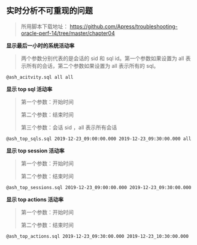 ## 实时分析不可重现的问题

> 所用脚本下载地址： https://github.com/Apress/troubleshooting-oracle-perf-14/tree/master/chapter04

**显示最后一小时的系统活动率**

> 两个参数分别代表的是会话的 sid 和 sql id。第一个参数如果设置为 all 表示所有的会话，第二个参数如果设置为 all 表示所有的 sql。

```
@ash_acitvity.sql all all
```

**显示 top sql 活动率**

> 第一个参数：开始时间
>
> 第二个参数：结束时间
>
> 第三个参数：会话 sid ，all 表示所有会话

```
@ash_top_sqls.sql 2019-12-23_09:00:00.000 2019-12-23_09:30:00.000 all
```

**显示 top session 活动率**

> 第一个参数：开始时间
>
> 第二个参数：结束时间

```
@ash_top_sessions.sql 2019-12-23_09:00:00.000 2019-12-23_09:30:00.000
```

**显示 top actions 活动率**

> 第一个参数：开始时间
>
> 第二个参数：结束时间

```
@ash_top_actions.sql 2019-12-23_09:30:00.000 2019-12-23_10:30:00.000
```

